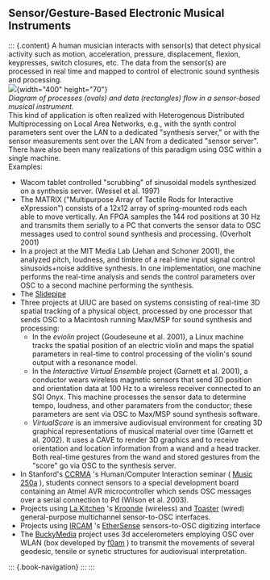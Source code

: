 ## Sensor/Gesture-Based Electronic Musical Instruments

::: {.content}
A human musician interacts with sensor(s) that detect physical activity
such as motion, acceleration, pressure, displacement, flexion,
keypresses, switch closures, etc. The data from the sensor(s) are
processed in real time and mapped to control of electronic sound
synthesis and processing.\
![](https://web.archive.org/web/20201128045615im_/http://www.cnmat.berkeley.edu/OpenSoundControl/img/sensor-inst.jpg){width="400"
height="70"}\
*Diagram of processes (ovals) and data (rectangles) flow in a
sensor-based musical instrument.*\
This kind of application is often realized with Heterogenous Distributed
Multiprocessing on Local Area Networks, e.g., with the synth control
parameters sent over the LAN to a dedicated \"synthesis server,\" or
with the sensor measurements sent over the LAN from a dedicated \"sensor
server\". There have also been many realizations of this paradigm using
OSC within a single machine.\
Examples:

-   Wacom tablet controlled \"scrubbing\" of sinusoidal models
    synthesized on a synthesis server. (Wessel et al. 1997)
-   The MATRIX (\"Multipurpose Array of Tactile Rods for Interactive
    eXpression\") consists of a 12x12 array of spring-mounted rods each
    able to move vertically. An FPGA samples the 144 rod positions at 30
    Hz and transmits them serially to a PC that converts the sensor data
    to OSC messages used to control sound synthesis and processing.
    (Overholt 2001)
-   In a project at the MIT Media Lab (Jehan and Schoner 2001), the
    analyzed pitch, loudness, and timbre of a real-time input signal
    control sinusoids+noise additive synthesis. In one implementation,
    one machine performs the real-time analysis and sends the control
    parameters over OSC to a second machine performing the synthesis.
-   The [Slidepipe](http://www.argobot.com/projects/slidepipe)
-   Three projects at UIUC are based on systems consisting of real-time
    3D spatial tracking of a physical object, processed by one processor
    that sends OSC to a Macintosh running Max/MSP for sound synthesis
    and processing:
    -   In the *eviolin* project (Goudeseune et al. 2001), a Linux
        machine tracks the spatial position of an electric violin and
        maps the spatial parameters in real-time to control processing
        of the violin\'s sound output with a resonance model.
    -   In the *Interactive Virtual Ensemble* project (Garnett et al.
        2001), a conductor wears wireless magnetic sensors that send 3D
        position and orientation data at 100 Hz to a wireless receiver
        connected to an SGI Onyx. This machine processes the sensor data
        to determine tempo, loudness, and other paramaters from the
        conductor; these parameters are sent via OSC to Max/MSP sound
        synthesis software.
    -   *VirtualScore* is an immersive audiovisual environment for
        creating 3D graphical representations of musical material over
        time (Garnett et al. 2002). It uses a CAVE to render 3D graphics
        and to receive orientation and location information from a wand
        and a head tracker. Both real-time gestures from the wand and
        stored gestures from the "score" go via OSC to the synthesis
        server.
-   In Stanford's [CCRMA](http://ccrma.stanford.edu/) 's Human/Computer
    Interaction seminar ( [Music
    250a](http://ccrma.stanford.edu/courses/250a) ), students connect
    sensors to a special development board containing an Atmel AVR
    microcontroller which sends OSC messages over a serial connection to
    Pd (Wilson et al. 2003).
-   Projects using [La Kitchen](http://www.la-kitchen.fr/) \'s
    [Kroonde](http://www.la-kitchen.fr/kitchenlab/kroonde-en.html)
    (wireless) and
    [Toaster](http://www.la-kitchen.fr/kitchenlab/toaster.html) (wired)
    general-purpose multichannel sensor-to-OSC interfaces.
-   Projects using [IRCAM](http://www.ircam.fr/) \'s
    [EtherSense](http://www.ircam.fr/equipes/temps-reel/movement/hardware)
    sensors-to-OSC digitizing interface
-   The [BuckyMedia](http://web.fm/cgi-bin/twiki/view/Fmext/BuckyMedia)
    project uses 3d accelerometers employing OSC over WLAN (box
    developed by [f0am](http://f0.am/) ) to transmit the movements of
    several geodesic, tensile or synetic structures for audiovisual
    interpretation.

::: {.book-navigation}
:::
:::
